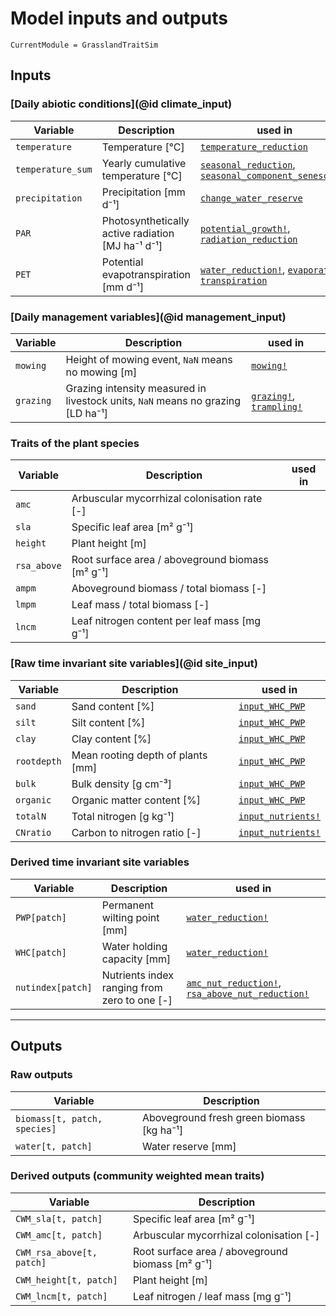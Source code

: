 # Model inputs and outputs

```@meta
CurrentModule = GrasslandTraitSim
```

## Inputs

### [Daily abiotic conditions](@id climate_input)
| Variable          | Description                                       | used in |
| ----------------- | ------------------------------------------------- | ------- |
| `temperature`     | Temperature [°C]                                  | [`temperature_reduction`](@ref) |
| `temperature_sum` | Yearly cumulative temperature [°C]                | [`seasonal_reduction`](@ref), [`seasonal_component_senescence`](@ref)         |
| `precipitation`   | Precipitation [mm d⁻¹]                            | [`change_water_reserve`](@ref) |
| `PAR`             | Photosynthetically active radiation [MJ ha⁻¹ d⁻¹] | [`potential_growth!`](@ref), [`radiation_reduction`](@ref) |
| `PET`             | Potential evapotranspiration [mm d⁻¹]             |[`water_reduction!`](@ref), [`evaporation`](@ref), [`transpiration`](@ref)        |


### [Daily management variables](@id management_input)
| Variable  | Description                                                                     | used in                                                |
| --------- | ------------------------------------------------------------------------------- | ------------------------------------------------------ |
| `mowing`  | Height of mowing event, `NaN` means no mowing [m]                               | [`mowing!`](@ref)                               |
| `grazing` | Grazing intensity measured in livestock units, `NaN` means no grazing [LD ha⁻¹] | [`grazing!`](@ref), [`trampling!`](@ref) |

### Traits of the plant species

| Variable    | Description                                      | used in |
| ----------- | ------------------------------------------------ | ------- |
| `amc`       | Arbuscular mycorrhizal colonisation rate [-]     |         |
| `sla`       | Specific leaf area [m² g⁻¹]                      |         |
| `height`    | Plant height [m]                                 |         |
| `rsa_above` | Root surface area / aboveground biomass [m² g⁻¹] |         |
| `ampm`      | Aboveground biomass / total biomass [-]          |         |
| `lmpm`      | Leaf mass / total biomass [-]                    |         |
| `lncm`      | Leaf nitrogen content per leaf mass [mg g⁻¹]     |         |
    

### [Raw time invariant site variables](@id site_input)

| Variable    | Description                       | used in                   |
| ----------- | --------------------------------- | ------------------------- |
| `sand`      | Sand content [%]                  | [`input_WHC_PWP`](@ref)   |
| `silt`      | Silt content [%]                  | [`input_WHC_PWP`](@ref)   |
| `clay`      | Clay content [%]                  | [`input_WHC_PWP`](@ref)   |
| `rootdepth` | Mean rooting depth of plants [mm] | [`input_WHC_PWP`](@ref)   |
| `bulk`      | Bulk density [g cm⁻³]             | [`input_WHC_PWP`](@ref)   |
| `organic`   | Organic matter content [%]        | [`input_WHC_PWP`](@ref)   |
| `totalN`    | Total nitrogen [g kg⁻¹]           | [`input_nutrients!`](@ref) |
| `CNratio`   | Carbon to nitrogen ratio [-]      | [`input_nutrients!`](@ref) |



### Derived time invariant site variables

| Variable          | Description                                  | used in                                                                   |
| ----------------- | -------------------------------------------- | ------------------------------------------------------------------------- |
| `PWP[patch]`      | Permanent wilting point [mm]                 | [`water_reduction!`](@ref)                                         |
| `WHC[patch]`      | Water holding capacity [mm]                  | [`water_reduction!`](@ref)                                         |
| `nutindex[patch]` | Nutrients index ranging from zero to one [-] | [`amc_nut_reduction!`](@ref), [`rsa_above_nut_reduction!`](@ref) |

---

## Outputs

### Raw outputs
| Variable                     | Description                               |
| ---------------------------- | ----------------------------------------- |
| `biomass[t, patch, species]` | Aboveground fresh green biomass [kg ha⁻¹] |
| `water[t, patch]`            | Water reserve [mm]                        |


### Derived outputs (community weighted mean traits)

| Variable                   | Description                                      |
| -------------------------- | ------------------------------------------------ |
| `CWM_sla[t, patch]`        | Specific leaf area [m² g⁻¹]                      |
| `CWM_amc[t, patch]`        | Arbuscular mycorrhizal colonisation [-]          |
| `CWM_rsa_above[t, patch]` | Root surface area / aboveground biomass [m² g⁻¹] |
| `CWM_height[t, patch]`     | Plant height [m]                                 |
| `CWM_lncm[t, patch]`       | Leaf nitrogen / leaf mass [mg g⁻¹]               |



